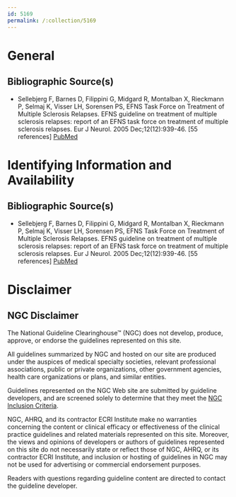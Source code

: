 ```yaml
---
id: 5169
permalink: /:collection/5169
---
```


# General

## Bibliographic Source(s)

- Sellebjerg F, Barnes D, Filippini G, Midgard R, Montalban X, Rieckmann P, Selmaj K, Visser LH, Sorensen PS, EFNS Task Force on Treatment of Multiple Sclerosis Relapses. EFNS guideline on treatment of multiple sclerosis relapses: report of an EFNS task force on treatment of multiple sclerosis relapses. Eur J Neurol. 2005 Dec;12(12):939-46. [55 references] [ PubMed ](http://www.ncbi.nlm.nih.gov/entrez/query.fcgi?cmd=Retrieve&db=pubmed&dopt=Abstract&list_uids=16324087)

# Identifying Information and Availability

## Bibliographic Source(s)

- Sellebjerg F, Barnes D, Filippini G, Midgard R, Montalban X, Rieckmann P, Selmaj K, Visser LH, Sorensen PS, EFNS Task Force on Treatment of Multiple Sclerosis Relapses. EFNS guideline on treatment of multiple sclerosis relapses: report of an EFNS task force on treatment of multiple sclerosis relapses. Eur J Neurol. 2005 Dec;12(12):939-46. [55 references] [ PubMed ](http://www.ncbi.nlm.nih.gov/entrez/query.fcgi?cmd=Retrieve&db=pubmed&dopt=Abstract&list_uids=16324087)

# Disclaimer

## NGC Disclaimer

The National Guideline Clearinghouse™ (NGC) does not develop, produce, approve, or endorse the guidelines represented on this site.

All guidelines summarized by NGC and hosted on our site are produced under the auspices of medical specialty societies, relevant professional associations, public or private organizations, other government agencies, health care organizations or plans, and similar entities.

Guidelines represented on the NGC Web site are submitted by guideline developers, and are screened solely to determine that they meet the [NGC Inclusion Criteria](/help-and-about/summaries/inclusion-criteria).

NGC, AHRQ, and its contractor ECRI Institute make no warranties concerning the content or clinical efficacy or effectiveness of the clinical practice guidelines and related materials represented on this site. Moreover, the views and opinions of developers or authors of guidelines represented on this site do not necessarily state or reflect those of NGC, AHRQ, or its contractor ECRI Institute, and inclusion or hosting of guidelines in NGC may not be used for advertising or commercial endorsement purposes.

Readers with questions regarding guideline content are directed to contact the guideline developer.

